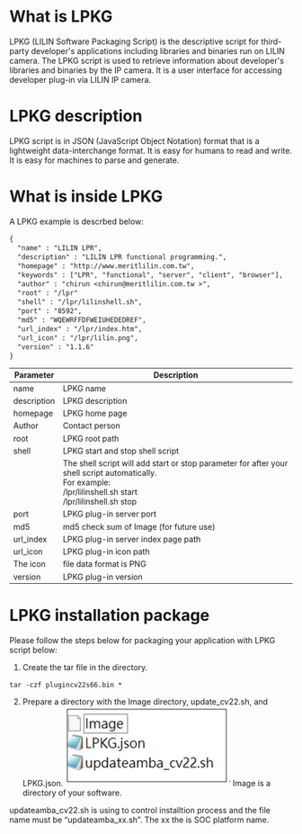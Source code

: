 # What is LPKG
LPKG (LILIN Software Packaging Script) is the descriptive script for third-party developer's applications including libraries and binaries run on LILIN camera.  The LPKG script is used to retrieve information about developer's libraries and binaries by the IP camera.  It is a user interface for accessing developer plug-in via LILIN IP camera.

# LPKG description
LPKG script is in JSON (JavaScript Object Notation) format that is a lightweight data-interchange format. It is easy for humans to read and write. It is easy for machines to parse and generate.

# What is inside LPKG
A LPKG example is descrbed below:
```
{
  "name" : "LILIN LPR",
  "description" : "LILIN LPR functional programming.",
  "homepage" : "http://www.meritlilin.com.tw",
  "keywords" : ["LPR", "functional", "server", "client", "browser"],
  "author" : "chirun <chirun@meritlilin.com.tw >",
  "root" : "/lpr"
  "shell" : "/lpr/lilinshell.sh",
  "port" : "8592",
  "md5" : "WQEWRFFDFWEIUHEDEDREF",
  "url_index" : "/lpr/index.htm",
  "url_icon" : "/lpr/lilin.png",
  "version" : "1.1.6"
}
```

| Parameter	 	| Description			 |
| --- 			|  --- 				|
| name | LPKG name |
| description | LPKG description |
| homepage | LPKG home page |
|Author | Contact person |
|root	| LPKG root path |
|shell	| LPKG start and stop shell script |
| | The shell script will add start or stop parameter for after your shell script automatically.  <BR> For example: <BR> /lpr/lilinshell.sh start  <BR> /lpr/lilinshell.sh stop |
| port	| LPKG plug-in server port | 
| md5	| md5 check sum of Image (for future use) | 
| url_index	| LPKG plug-in server index page path |
| url_icon	| LPKG plug-in icon path |
| The icon | file data format is PNG  |
| version	|LPKG plug-in version |

# LPKG installation package
Please follow the steps below for packaging your application with LPKG script below:

1.	Create the tar file in the directory.
```
tar -czf plugincv22s66.bin *  
```
2. Prepare a directory with the Image directory, update_cv22.sh, and LPKG.json.
![image](https://github.com/LILINOpenGitHub/LPKG/blob/main/image/image.jpg)
Image is a directory of your software.

updateamba_cv22.sh is using to control installtion process and the file name must be “updateamba_xx.sh”. The xx the is SOC platform name.

